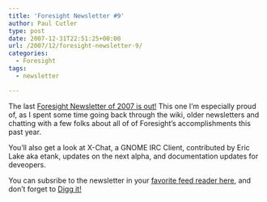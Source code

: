 ```yaml
---
title: 'Foresight Newsletter #9'
author: Paul Cutler
type: post
date: 2007-12-31T22:51:25+00:00
url: /2007/12/foresight-newsletter-9/
categories:
  - Foresight
tags:
  - newsletter

---
```

The last [Foresight Newsletter of 2007 is out!][1] This one I&#8217;m especially proud of, as I spent some time going back through the wiki, older newsletters and chatting with a few folks about all of of Foresight&#8217;s accomplishments this past year.

You&#8217;ll also get a look at X-Chat, a GNOME IRC Client, contributed by Eric Lake aka etank, updates on the next alpha, and documentation updates for deveopers.

You can subsribe to the newsletter in your [favorite feed reader here][2], and don&#8217;t forget to [Digg it!][3]

 [1]: http://wiki.foresightlinux.org/display/newsletter/2007/12/31/Volume+I%2C+Issue+9+%28December+2007%29
 [2]: http://feeds.feedburner.com/foresightnewsletter
 [3]: http://www.digg.com/linux_unix/Foresight_Linux_Newsletter_Volume_1_Issue_9_is_out